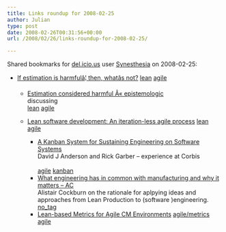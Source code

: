 ```yaml
---
title: Links roundup for 2008-02-25
author: Julian
type: post
date: 2008-02-26T00:31:56+00:00
url: /2008/02/26/links-roundup-for-2008-02-25/

---
```

Shared bookmarks for [del.icio.us][1] user [Synesthesia][2] on 2008-02-25:

  * [If estimation is harmful&acirc;&brvbar; then, what&acirc;s not?][3] 
    [lean][4] [agile][5] </li> 
    
      * [Estimation considered harmful &Acirc;&laquo; epistemologic][6]  
        discussing  
        [lean][4] [agile][5] 
      * [Lean software development: An iteration-less agile process][7] 
        [lean][4] [agile][5] </li> 
        
          * [A Kanban System for Sustaining Engineering on Software Systems][8]  
            David J Anderson and Rick Garber &#8211; experience at Corbis<br>   
            [agile][5] [kanban][9] 
          * [What engineering has in common with manufacturing and why it matters &#8211; AC][10]  
            Alistair Cockburn on the rationale for aplpying ideas and approaches from Lean Production to (software )engineering.   
            [no_tag][11] 
          * [Lean-based Metrics for Agile CM Environments][12] 
            [agile/metrics][13] [agile][5] </li> </ul>

 [1]: https://del.icio.us/
 [2]: https://del.icio.us/synesthesia
 [3]: https://epistemologic.com/2007/05/14/if-estimation-is-harmful-then-whats-not
 [4]: https://del.icio.us/synesthesia/lean
 [5]: https://del.icio.us/synesthesia/agile
 [6]: https://epistemologic.com/2007/05/12/estimation-considered-harmful
 [7]: https://epistemologic.com/2007/08/06/lean-software-development-an-iteration-less-agile-process
 [8]: https://www.agilemanagement.net/Articles/Papers/KanbanAtLeanNPD.pdf
 [9]: https://del.icio.us/synesthesia/kanban
 [10]: https://alistair.cockburn.us/index.php/What_engineering_has_in_common_with_manufacturing_and_why_it_matters
 [11]: https://del.icio.us/synesthesia/no_tag
 [12]: https://www.cmcrossroads.com/articles/agile-cm-environments/lean%11based-metrics-for-agile-cm-environments.html
 [13]: https://del.icio.us/synesthesia/agile%2Fmetrics